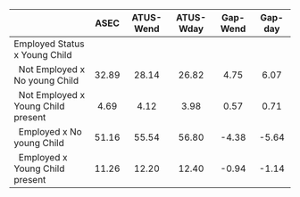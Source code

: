 
|                      |         ASEC |    ATUS-Wend |    ATUS-Wday |     Gap-Wend |      Gap-day |
| -------------------- | :----------: | :----------: | :----------: | :----------: | :----------: |
| Employed Status x Young Child |              |              |              |              |              |
| &nbsp;&nbsp;Not Employed x No young Child |        32.89 |        28.14 |        26.82 |         4.75 |         6.07 |
| &nbsp;&nbsp;Not Employed x Young Child present |         4.69 |         4.12 |         3.98 |         0.57 |         0.71 |
| &nbsp;&nbsp;Employed x No young Child |        51.16 |        55.54 |        56.80 |        -4.38 |        -5.64 |
| &nbsp;&nbsp;Employed x Young Child present |        11.26 |        12.20 |        12.40 |        -0.94 |        -1.14 |

